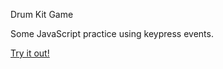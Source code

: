 Drum Kit Game

Some JavaScript practice using keypress events.

<a href="https://radiant-bastion-86078.herokuapp.com/">Try it out!</a>
